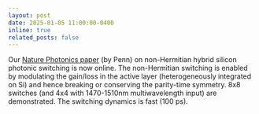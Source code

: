 ```yaml
---
layout: post
date: 2025-01-05 11:00:00-0400
inline: true
related_posts: false
---
```


Our [Nature Photonics paper](https://www.nature.com/articles/s41566-024-01579-9) (by Penn) on non-Hermitian hybrid silicon photonic switching is now online. 
The non-Hermitian switching is enabled by modulating the gain/loss in the active layer (heterogeneously integrated on Si) and hence breaking or conserving
the parity-time symmetry. 8x8 switches (and 4x4 with 1470-1510nm multiwavelength input) are demonstrated. The switching dynamics is fast (100 ps). 
